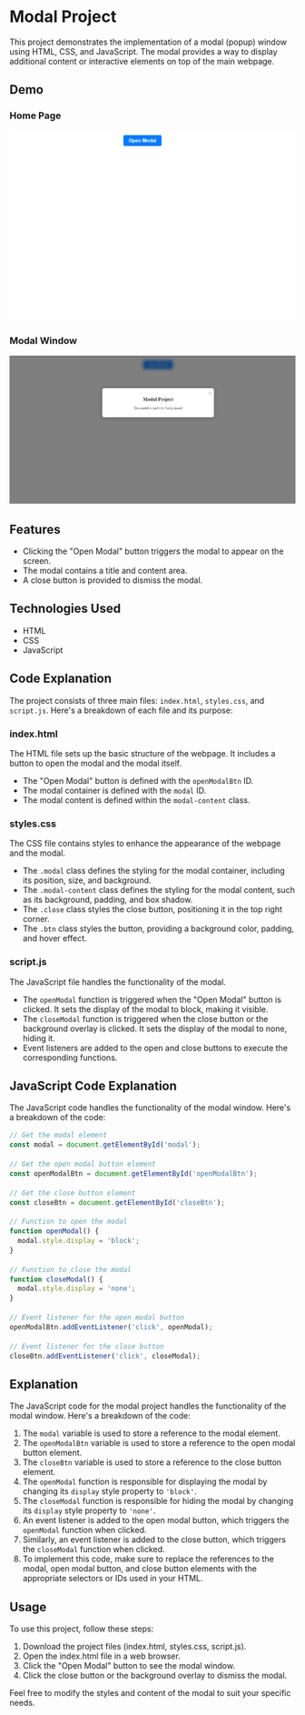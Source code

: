 # Modal Project

This project demonstrates the implementation of a modal (popup) window using HTML, CSS, and JavaScript. The modal provides a way to display additional content or interactive elements on top of the main webpage.

## Demo

### Home Page
![Home Page](output1.png)

### Modal Window
![Modal Window](output2.png)

## Features

- Clicking the "Open Modal" button triggers the modal to appear on the screen.
- The modal contains a title and content area.
- A close button is provided to dismiss the modal.

## Technologies Used

- HTML
- CSS
- JavaScript

## Code Explanation

The project consists of three main files: `index.html`, `styles.css`, and `script.js`. Here's a breakdown of each file and its purpose:

### index.html

The HTML file sets up the basic structure of the webpage. It includes a button to open the modal and the modal itself.

- The "Open Modal" button is defined with the `openModalBtn` ID.
- The modal container is defined with the `modal` ID.
- The modal content is defined within the `modal-content` class.

### styles.css

The CSS file contains styles to enhance the appearance of the webpage and the modal.

- The `.modal` class defines the styling for the modal container, including its position, size, and background.
- The `.modal-content` class defines the styling for the modal content, such as its background, padding, and box shadow.
- The `.close` class styles the close button, positioning it in the top right corner.
- The `.btn` class styles the button, providing a background color, padding, and hover effect.

### script.js

The JavaScript file handles the functionality of the modal.

- The `openModal` function is triggered when the "Open Modal" button is clicked. It sets the display of the modal to block, making it visible.
- The `closeModal` function is triggered when the close button or the background overlay is clicked. It sets the display of the modal to none, hiding it.
- Event listeners are added to the open and close buttons to execute the corresponding functions.
## JavaScript Code Explanation

The JavaScript code handles the functionality of the modal window. Here's a breakdown of the code:

```javascript
// Get the modal element
const modal = document.getElementById('modal');

// Get the open modal button element
const openModalBtn = document.getElementById('openModalBtn');

// Get the close button element
const closeBtn = document.getElementById('closeBtn');

// Function to open the modal
function openModal() {
  modal.style.display = 'block';
}

// Function to close the modal
function closeModal() {
  modal.style.display = 'none';
}

// Event listener for the open modal button
openModalBtn.addEventListener('click', openModal);

// Event listener for the close button
closeBtn.addEventListener('click', closeModal);
```
## Explanation

The JavaScript code for the modal project handles the functionality of the modal window. Here's a breakdown of the code:

1. The `modal` variable is used to store a reference to the modal element.
2. The `openModalBtn` variable is used to store a reference to the open modal button element.
3. The `closeBtn` variable is used to store a reference to the close button element.
4. The `openModal` function is responsible for displaying the modal by changing its `display` style property to `'block'`.
5. The `closeModal` function is responsible for hiding the modal by changing its `display` style property to `'none'`.
6. An event listener is added to the open modal button, which triggers the `openModal` function when clicked.
7. Similarly, an event listener is added to the close button, which triggers the `closeModal` function when clicked.
8. To implement this code, make sure to replace the references to the modal, open modal button, and close button elements with the appropriate selectors or IDs used in your HTML.


## Usage

To use this project, follow these steps:

1. Download the project files (index.html, styles.css, script.js).
2. Open the index.html file in a web browser.
3. Click the "Open Modal" button to see the modal window.
4. Click the close button or the background overlay to dismiss the modal.

Feel free to modify the styles and content of the modal to suit your specific needs.

